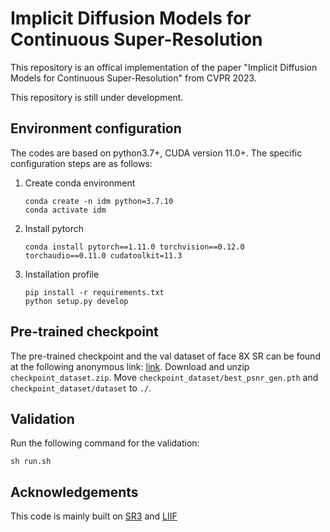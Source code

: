 <TOC>

# Implicit Diffusion Models for Continuous Super-Resolution

This repository is an offical implementation of the paper "Implicit Diffusion Models for Continuous Super-Resolution" from CVPR 2023.

This repository is still under development.


## Environment configuration

The codes are based on python3.7+, CUDA version 11.0+. The specific configuration steps are as follows:

1. Create conda environment
   
   ```shell
   conda create -n idm python=3.7.10
   conda activate idm
   ```

2. Install pytorch
   
   ```shell
   conda install pytorch==1.11.0 torchvision==0.12.0 torchaudio==0.11.0 cudatoolkit=11.3
   ```

3. Installation profile
   
   ```shell
   pip install -r requirements.txt
   python setup.py develop
   ```
## Pre-trained checkpoint

The pre-trained checkpoint and the val dataset of face 8X SR can be found at the following anonymous link: [link](https://1drv.ms/u/s!AraiW_uJqO8vhnlIa-8nd0PEH4Ur?e=qDfSep). Download and unzip `checkpoint_dataset.zip`. Move `checkpoint_dataset/best_psnr_gen.pth` and `checkpoint_dataset/dataset` to `./`.

## Validation
Run the following command for the validation:

   ```shell
   sh run.sh
   ```

## Acknowledgements
This code is mainly built on [SR3](https://github.com/Janspiry/Image-Super-Resolution-via-Iterative-Refinement) and [LIIF](https://github.com/yinboc/liif)